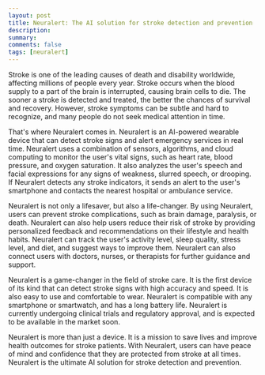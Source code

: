 ```yaml
---
layout: post
title: Neuralert: The AI solution for stroke detection and prevention
description:
summary:
comments: false
tags: [neuralert]
---
```


Stroke is one of the leading causes of death and disability worldwide, affecting millions of people every year. Stroke occurs when the blood supply to a part of the brain is interrupted, causing brain cells to die. The sooner a stroke is detected and treated, the better the chances of survival and recovery. However, stroke symptoms can be subtle and hard to recognize, and many people do not seek medical attention in time.

That's where Neuralert comes in. Neuralert is an AI-powered wearable device that can detect stroke signs and alert emergency services in real time. Neuralert uses a combination of sensors, algorithms, and cloud computing to monitor the user's vital signs, such as heart rate, blood pressure, and oxygen saturation. It also analyzes the user's speech and facial expressions for any signs of weakness, slurred speech, or drooping. If Neuralert detects any stroke indicators, it sends an alert to the user's smartphone and contacts the nearest hospital or ambulance service.

Neuralert is not only a lifesaver, but also a life-changer. By using Neuralert, users can prevent stroke complications, such as brain damage, paralysis, or death. Neuralert can also help users reduce their risk of stroke by providing personalized feedback and recommendations on their lifestyle and health habits. Neuralert can track the user's activity level, sleep quality, stress level, and diet, and suggest ways to improve them. Neuralert can also connect users with doctors, nurses, or therapists for further guidance and support.

Neuralert is a game-changer in the field of stroke care. It is the first device of its kind that can detect stroke signs with high accuracy and speed. It is also easy to use and comfortable to wear. Neuralert is compatible with any smartphone or smartwatch, and has a long battery life. Neuralert is currently undergoing clinical trials and regulatory approval, and is expected to be available in the market soon.

Neuralert is more than just a device. It is a mission to save lives and improve health outcomes for stroke patients. With Neuralert, users can have peace of mind and confidence that they are protected from stroke at all times. Neuralert is the ultimate AI solution for stroke detection and prevention.
